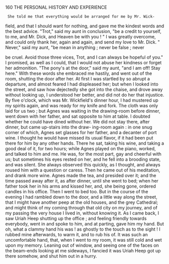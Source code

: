 160           THE PERSONAL HISTORY AND EXPERIENCE

     She told me that everything would be arranged for me by Mr. Wick-
field, and that I should want for nothing, and gave me the kindest words
and the best advice.
     "Trot," said my aunt in conclusion, "be a credit to yourself, to me,
and Mr. Dick, and Heaven be with you ! "
    I was greatly overcome, and could only thank her, again and again,
and send my love to Mr. Dick.
    " Never," said my aunt, "be mean in anything ; never be false ; never

be cruel. Avoid those three vices, Trot, and I can always be hopeful of you."
    I promised, as well as I could, that I would not abuse her kindness or
forget her admonition.
    "The pony's at the door," said my aunt, "and I am off! Stay here."
    With these words she embraced me hastily, and went out of the room,
shutting the door after her. At first I was startled by so abrupt a
departure, and almost feared I had displeased her; but when I looked
into the street, and saw how dejectedly she got into the chaise, and drove
away without looking up, I understood her better, and did not do her
that injustice.
    By five o'clock, which was Mr. Wickfield's dinner hour, I had mustered
up my spirits again, and was ready for my knife and fork. The cloth was
only laid for us two ; but Agnes was waiting in the drawing-room before
dinner, went down with her father, and sat opposite to him at table. I
doubted whether he could have dined without her.
     We did not stay there, after dinner, but came up-stairs into the draw-
 ing-room again : in one snug corner of which, Agnes set glasses for
 her father, and a decanter of port wine. I thought he would have missed
 its usual flavor, if it had been put there for him by any other hands.
     There he sat, taking his wine, and taking a good deal of it, for two
 hours; while Agnes played on the piano, worked, and talked to him and
 me. He was, for the most part, gay and cheerful with us; but sometimes
 his eyes rested on her, and he fell into a brooding state, and was silent.
 She always observed this quickly, as I thought, and always roused him with
 a question or caress. Then he came out of his meditation, and drank
 more wine.
     Agnes made the tea, and presided over it; and the time passed away after
it, as after dinner, until she went to bed; when her father took her in his
 arms and kissed her, and, she being gone, ordered candles in his office.
Then I went to bed too.
     But in the course of the evening I had rambled down to the door, and
a little way along the street, that I might have another peep at the old
houses, and the grey Cathedral; and might think of my coming through
that old city on my journey, and of my passing the very house I lived in,
 without knowing it. As I came back, I saw Uriah Heep shutting up the
 office ; and feeling friendly towards everybody, went in and spoke to him,
 and at parting, gave him my hand. But oh, what a clammy hand his
 was ! as ghostly to the touch as to the sight ! I rubbed mine afterwards,
 to warm it, and to rub his of.
     It was such an uncomfortable hand, that, when I went to my room, it
 was still cold and wet upon my memory. Leaning out of window, and
  seeing one of the faces on the beam-ends looking at me sideways, I fancied
  it was Uriah Heep got up there somehow, and shut him out in a hurry.
